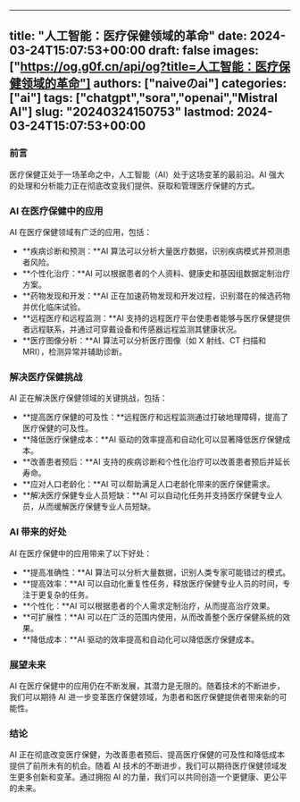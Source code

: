 
---
title: "人工智能：医疗保健领域的革命"
date: 2024-03-24T15:07:53+00:00
draft: false
images: ["https://og.g0f.cn/api/og?title=人工智能：医疗保健领域的革命"]
authors: ["naiveのai"]
categories: ["ai"]
tags: ["chatgpt","sora","openai","Mistral AI"]
slug: "20240324150753"
lastmod: 2024-03-24T15:07:53+00:00
---
### 前言

医疗保健正处于一场革命之中，人工智能（AI）处于这场变革的最前沿。AI 强大的处理和分析能力正在彻底改变我们提供、获取和管理医疗保健的方式。

### AI 在医疗保健中的应用

AI 在医疗保健领域有广泛的应用，包括：

- **疾病诊断和预测：**AI 算法可以分析大量医疗数据，识别疾病模式并预测患者风险。
- **个性化治疗：**AI 可以根据患者的个人资料、健康史和基因组数据定制治疗方案。
- **药物发现和开发：**AI 正在加速药物发现和开发过程，识别潜在的候选药物并优化临床试验。
- **远程医疗和远程监测：**AI 支持的远程医疗平台使患者能够与医疗保健提供者远程联系，并通过可穿戴设备和传感器远程监测其健康状况。
- **医疗图像分析：**AI 算法可以分析医疗图像（如 X 射线、CT 扫描和 MRI），检测异常并辅助诊断。

### 解决医疗保健挑战

AI 正在解决医疗保健领域的关键挑战，包括：

- **提高医疗保健的可及性：**远程医疗和远程监测通过打破地理障碍，提高了医疗保健的可及性。
- **降低医疗保健成本：**AI 驱动的效率提高和自动化可以显著降低医疗保健成本。
- **改善患者预后：**AI 支持的疾病诊断和个性化治疗可以改善患者预后并延长寿命。
- **应对人口老龄化：**AI 可以帮助满足人口老龄化带来的医疗保健需求。
- **解决医疗保健专业人员短缺：**AI 可以自动化任务并支持医疗保健专业人员，从而缓解医疗保健专业人员短缺。

### AI 带来的好处

AI 在医疗保健中的应用带来了以下好处：

- **提高准确性：**AI 算法可以分析大量数据，识别人类专家可能错过的模式。
- **提高效率：**AI 可以自动化重复性任务，释放医疗保健专业人员的时间，专注于更复杂的任务。
- **个性化：**AI 可以根据患者的个人需求定制治疗，从而提高治疗效果。
- **可扩展性：**AI 可以在广泛的范围内使用，从而改善整个医疗保健系统的效果。
- **降低成本：**AI 驱动的效率提高和自动化可以降低医疗保健成本。

### 展望未来

AI 在医疗保健中的应用仍在不断发展，其潜力是无限的。随着技术的不断进步，我们可以期待 AI 进一步变革医疗保健领域，为患者和医疗保健提供者带来新的可能性。

### 结论

AI 正在彻底改变医疗保健，为改善患者预后、提高医疗保健的可及性和降低成本提供了前所未有的机会。随着 AI 技术的不断进步，我们可以期待医疗保健领域发生更多创新和变革。通过拥抱 AI 的力量，我们可以共同创造一个更健康、更公平的未来。